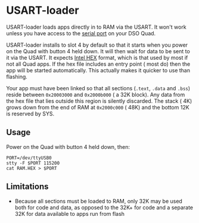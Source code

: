  
# USART-loader

USART-loader loads apps directly in to RAM via the USART.  It won't work unless you have access to the [serial port] on your DSO Quad.

USART-loader installs to slot 4 by default so that it starts when you power on the Quad with button 4 held down.  It will then wait for data to be sent to it via the USART.  It expects [Intel HEX] format, which is that used by most if not all Quad apps.  If the hex file includes an entry point ( most do) then the app will be started automatically.  This actually makes it quicker to use than flashing.

Your app must have been linked so that all sections (`.text`, `.data` and `.bss`) reside between `0x20003000` and `0x2000b000` ( a 32K block).  Any data from the hex file that lies outside this region is silently discarded.  The stack ( 4K) grows down from the end of RAM at `0x2000c000` ( 48K) and the bottom 12K is reserved by SYS.

## Usage

Power on the Quad with button 4 held down, then:

    PORT=/dev/ttyUSB0
    stty -F $PORT 115200
    cat RAM.HEX > $PORT

## Limitations

 + Because all sections must be loaded to RAM, only 32K may be used both for code and data, as opposed to the 32K+ for code and a separate 32K for data available to apps run from flash

  [serial port]: /neilstockbridge/dsoquad-doc/wiki/The-serial-port
  [Intel HEX]: http://en.wikipedia.org/wiki/Intel_HEX
